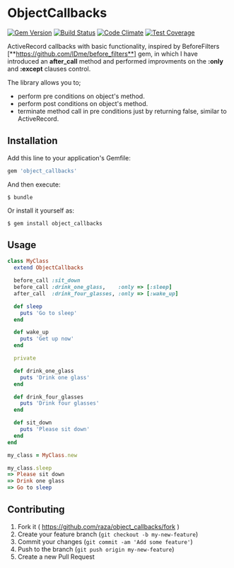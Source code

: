 # ObjectCallbacks

[![Gem Version](https://badge.fury.io/rb/object_callbacks.svg)](http://badge.fury.io/rb/object_callbacks)
[![Build Status](https://travis-ci.org/raza/object_callbacks.svg)](https://travis-ci.org/raza/object_callbacks)
[![Code Climate](https://codeclimate.com/github/raza/object_callbacks/badges/gpa.svg)](https://codeclimate.com/github/raza/object_callbacks)
[![Test Coverage](https://codeclimate.com/github/raza/object_callbacks/badges/coverage.svg)](https://codeclimate.com/github/raza/object_callbacks)

ActiveRecord callbacks with basic functionality, inspired by BeforeFilters [**https://github.com/IDme/before_filters**] gem, in which I have introduced an **after_call** method and performed improvments on the **:only** and **:except** clauses control.

The library allows you to;
* perform pre conditions on object's method.
* perform post conditions on object's method.
* terminate method call in pre conditions just by returning false, similar to ActiveRecord.

## Installation

Add this line to your application's Gemfile:

```ruby
gem 'object_callbacks'
```

And then execute:

    $ bundle

Or install it yourself as:

    $ gem install object_callbacks

## Usage

```ruby
class MyClass
  extend ObjectCallbacks

  before_call :sit_down
  before_call :drink_one_glass,    :only => [:sleep]
  after_call  :drink_four_glasses, :only => [:wake_up]

  def sleep
    puts 'Go to sleep'
  end

  def wake_up
    puts 'Get up now'
  end

  private

  def drink_one_glass
    puts 'Drink one glass'
  end

  def drink_four_glasses
    puts 'Drink four glasses'
  end

  def sit_down
    puts 'Please sit down'
  end
end

my_class = MyClass.new

my_class.sleep
=> Please sit down
=> Drink one glass
=> Go to sleep

```

## Contributing

1. Fork it ( https://github.com/raza/object_callbacks/fork )
2. Create your feature branch (`git checkout -b my-new-feature`)
3. Commit your changes (`git commit -am 'Add some feature'`)
4. Push to the branch (`git push origin my-new-feature`)
5. Create a new Pull Request
